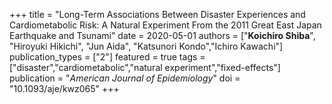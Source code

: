 +++
title = "Long-Term Associations Between Disaster Experiences and Cardiometabolic Risk: A Natural Experiment From the 2011 Great East Japan Earthquake and Tsunami"
date = 2020-05-01
authors = ["**Koichiro Shiba**", "Hiroyuki Hikichi", "Jun Aida", "Katsunori Kondo","Ichiro Kawachi"]
publication_types = ["2"]
featured = true
tags = ["disaster","cardiometabolic","natural experiment","fixed-effects"]
publication = "*American Journal of Epidemiology*"
doi = "10.1093/aje/kwz065"
+++
